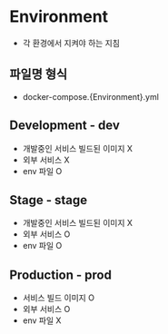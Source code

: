# Environment

- 각 환경에서 지켜야 하는 지침

## 파일명 형식

- docker-compose.{Environment}.yml

## Development - dev

- 개발중인 서비스 빌드된 이미지 X
- 외부 서비스 X
- env 파일 O

## Stage - stage

- 개발중인 서비스 빌드된 이미지 X
- 외부 서비스 O
- env 파일 O

## Production - prod

- 서비스 빌드 이미지 O
- 외부 서비스 O
- env 파일 X
